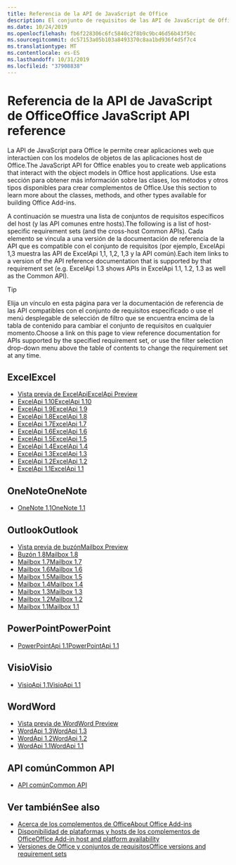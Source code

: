 ```yaml
---
title: Referencia de la API de JavaScript de Office
description: El conjunto de requisitos de las API de JavaScript de Office por host
ms.date: 10/24/2019
ms.openlocfilehash: fb6f228306c6fc5840c2f8b9c9bc46d56b43f50c
ms.sourcegitcommit: dc57153a05b103a8493370c8aa1bd936f4d5f7c4
ms.translationtype: MT
ms.contentlocale: es-ES
ms.lasthandoff: 10/31/2019
ms.locfileid: "37908838"
---
```

# <a name="office-javascript-api-reference"></a><span data-ttu-id="e79af-103">Referencia de la API de JavaScript de Office</span><span class="sxs-lookup"><span data-stu-id="e79af-103">Office JavaScript API reference</span></span>

<span data-ttu-id="e79af-104">La API de JavaScript para Office le permite crear aplicaciones web que interactúen con los modelos de objetos de las aplicaciones host de Office.</span><span class="sxs-lookup"><span data-stu-id="e79af-104">The JavaScript API for Office enables you to create web applications that interact with the object models in Office host applications.</span></span> <span data-ttu-id="e79af-105">Use esta sección para obtener más información sobre las clases, los métodos y otros tipos disponibles para crear complementos de Office.</span><span class="sxs-lookup"><span data-stu-id="e79af-105">Use this section to learn more about the classes, methods, and other types available for building Office Add-ins.</span></span>

<span data-ttu-id="e79af-106">A continuación se muestra una lista de conjuntos de requisitos específicos del host (y las API comunes entre hosts).</span><span class="sxs-lookup"><span data-stu-id="e79af-106">The following is a list of host-specific requirement sets (and the cross-host Common APIs).</span></span> <span data-ttu-id="e79af-107">Cada elemento se vincula a una versión de la documentación de referencia de la API que es compatible con el conjunto de requisitos (por ejemplo, ExcelApi 1,3 muestra las API de ExcelApi 1,1, 1,2, 1,3 y la API común).</span><span class="sxs-lookup"><span data-stu-id="e79af-107">Each item links to a version of the API reference documentation that is supported by that requirement set (e.g. ExcelApi 1.3 shows APIs in ExcelApi 1.1, 1.2, 1.3 as well as the Common API).</span></span>

> [!TIP]
> <span data-ttu-id="e79af-108">Elija un vínculo en esta página para ver la documentación de referencia de las API compatibles con el conjunto de requisitos especificado o use el menú desplegable de selección de filtro que se encuentra encima de la tabla de contenido para cambiar el conjunto de requisitos en cualquier momento.</span><span class="sxs-lookup"><span data-stu-id="e79af-108">Choose a link on this page to view reference documentation for APIs supported by the specified requirement set, or use the filter selection drop-down menu above the table of contents to change the requirement set at any time.</span></span>

## <a name="excel"></a><span data-ttu-id="e79af-109">Excel</span><span class="sxs-lookup"><span data-stu-id="e79af-109">Excel</span></span>

- [<span data-ttu-id="e79af-110">Vista previa de ExcelApi</span><span class="sxs-lookup"><span data-stu-id="e79af-110">ExcelApi Preview</span></span>](/javascript/api/excel?view=excel-js-preview)
- [<span data-ttu-id="e79af-111">ExcelApi 1.10</span><span class="sxs-lookup"><span data-stu-id="e79af-111">ExcelApi 1.10</span></span>](/javascript/api/excel?view=excel-js-1.10)
- [<span data-ttu-id="e79af-112">ExcelApi 1.9</span><span class="sxs-lookup"><span data-stu-id="e79af-112">ExcelApi 1.9</span></span>](/javascript/api/excel?view=excel-js-1.9)
- [<span data-ttu-id="e79af-113">ExcelApi 1.8</span><span class="sxs-lookup"><span data-stu-id="e79af-113">ExcelApi 1.8</span></span>](/javascript/api/excel?view=excel-js-1.8)
- [<span data-ttu-id="e79af-114">ExcelApi 1.7</span><span class="sxs-lookup"><span data-stu-id="e79af-114">ExcelApi 1.7</span></span>](/javascript/api/excel?view=excel-js-1.7)
- [<span data-ttu-id="e79af-115">ExcelApi 1.6</span><span class="sxs-lookup"><span data-stu-id="e79af-115">ExcelApi 1.6</span></span>](/javascript/api/excel?view=excel-js-1.6)
- [<span data-ttu-id="e79af-116">ExcelApi 1.5</span><span class="sxs-lookup"><span data-stu-id="e79af-116">ExcelApi 1.5</span></span>](/javascript/api/excel?view=excel-js-1.5)
- [<span data-ttu-id="e79af-117">ExcelApi 1.4</span><span class="sxs-lookup"><span data-stu-id="e79af-117">ExcelApi 1.4</span></span>](/javascript/api/excel?view=excel-js-1.4)
- [<span data-ttu-id="e79af-118">ExcelApi 1.3</span><span class="sxs-lookup"><span data-stu-id="e79af-118">ExcelApi 1.3</span></span>](/javascript/api/excel?view=excel-js-1.3)
- [<span data-ttu-id="e79af-119">ExcelApi 1.2</span><span class="sxs-lookup"><span data-stu-id="e79af-119">ExcelApi 1.2</span></span>](/javascript/api/excel?view=excel-js-1.2)
- [<span data-ttu-id="e79af-120">ExcelApi 1.1</span><span class="sxs-lookup"><span data-stu-id="e79af-120">ExcelApi 1.1</span></span>](/javascript/api/excel?view=excel-js-1.1)

## <a name="onenote"></a><span data-ttu-id="e79af-121">OneNote</span><span class="sxs-lookup"><span data-stu-id="e79af-121">OneNote</span></span>

- [<span data-ttu-id="e79af-122">OneNote 1,1</span><span class="sxs-lookup"><span data-stu-id="e79af-122">OneNote 1.1</span></span>](/javascript/api/onenote?view=onenote-js-1.1)

## <a name="outlook"></a><span data-ttu-id="e79af-123">Outlook</span><span class="sxs-lookup"><span data-stu-id="e79af-123">Outlook</span></span>

- [<span data-ttu-id="e79af-124">Vista previa de buzón</span><span class="sxs-lookup"><span data-stu-id="e79af-124">Mailbox Preview</span></span>](/javascript/api/outlook?view=outlook-js-preview)
- [<span data-ttu-id="e79af-125">Buzón 1,8</span><span class="sxs-lookup"><span data-stu-id="e79af-125">Mailbox 1.8</span></span>](/javascript/api/outlook?view=outlook-js-1.8)
- [<span data-ttu-id="e79af-126">Mailbox 1.7</span><span class="sxs-lookup"><span data-stu-id="e79af-126">Mailbox 1.7</span></span>](/javascript/api/outlook?view=outlook-js-1.7)
- [<span data-ttu-id="e79af-127">Mailbox 1.6</span><span class="sxs-lookup"><span data-stu-id="e79af-127">Mailbox 1.6</span></span>](/javascript/api/outlook?view=outlook-js-1.6)
- [<span data-ttu-id="e79af-128">Mailbox 1.5</span><span class="sxs-lookup"><span data-stu-id="e79af-128">Mailbox 1.5</span></span>](/javascript/api/outlook?view=outlook-js-1.5)
- [<span data-ttu-id="e79af-129">Mailbox 1.4</span><span class="sxs-lookup"><span data-stu-id="e79af-129">Mailbox 1.4</span></span>](/javascript/api/outlook?view=outlook-js-1.4)
- [<span data-ttu-id="e79af-130">Mailbox 1.3</span><span class="sxs-lookup"><span data-stu-id="e79af-130">Mailbox 1.3</span></span>](/javascript/api/outlook?view=outlook-js-1.3)
- [<span data-ttu-id="e79af-131">Mailbox 1.2</span><span class="sxs-lookup"><span data-stu-id="e79af-131">Mailbox 1.2</span></span>](/javascript/api/outlook?view=outlook-js-1.2)
- [<span data-ttu-id="e79af-132">Mailbox 1.1</span><span class="sxs-lookup"><span data-stu-id="e79af-132">Mailbox 1.1</span></span>](/javascript/api/outlook?view=outlook-js-1.1)

## <a name="powerpoint"></a><span data-ttu-id="e79af-133">PowerPoint</span><span class="sxs-lookup"><span data-stu-id="e79af-133">PowerPoint</span></span>

- [<span data-ttu-id="e79af-134">PowerPointApi 1.1</span><span class="sxs-lookup"><span data-stu-id="e79af-134">PowerPointApi 1.1</span></span>](/javascript/api/powerpoint?view=powerpoint-js-1.1)

## <a name="visio"></a><span data-ttu-id="e79af-135">Visio</span><span class="sxs-lookup"><span data-stu-id="e79af-135">Visio</span></span>

- [<span data-ttu-id="e79af-136">VisioApi 1,1</span><span class="sxs-lookup"><span data-stu-id="e79af-136">VisioApi 1.1</span></span>](/javascript/api/visio?view=visio-js-1.1)

## <a name="word"></a><span data-ttu-id="e79af-137">Word</span><span class="sxs-lookup"><span data-stu-id="e79af-137">Word</span></span>

- [<span data-ttu-id="e79af-138">Vista previa de Word</span><span class="sxs-lookup"><span data-stu-id="e79af-138">Word Preview</span></span>](/javascript/api/word?view=word-js-preview)
- [<span data-ttu-id="e79af-139">WordApi 1.3</span><span class="sxs-lookup"><span data-stu-id="e79af-139">WordApi 1.3</span></span>](/javascript/api/word?view=word-js-1.3)
- [<span data-ttu-id="e79af-140">WordApi 1.2</span><span class="sxs-lookup"><span data-stu-id="e79af-140">WordApi 1.2</span></span>](/javascript/api/word?view=word-js-1.2)
- [<span data-ttu-id="e79af-141">WordApi 1.1</span><span class="sxs-lookup"><span data-stu-id="e79af-141">WordApi 1.1</span></span>](/javascript/api/word?view=word-js-1.1)

## <a name="common-api"></a><span data-ttu-id="e79af-142">API común</span><span class="sxs-lookup"><span data-stu-id="e79af-142">Common API</span></span>

- [<span data-ttu-id="e79af-143">API común</span><span class="sxs-lookup"><span data-stu-id="e79af-143">Common API</span></span>](/javascript/api/office?view=common-js)

## <a name="see-also"></a><span data-ttu-id="e79af-144">Ver también</span><span class="sxs-lookup"><span data-stu-id="e79af-144">See also</span></span>

- [<span data-ttu-id="e79af-145">Acerca de los complementos de Office</span><span class="sxs-lookup"><span data-stu-id="e79af-145">About Office Add-ins</span></span>](/office/dev/add-ins/overview)
- [<span data-ttu-id="e79af-146">Disponibilidad de plataformas y hosts de los complementos de Office</span><span class="sxs-lookup"><span data-stu-id="e79af-146">Office Add-in host and platform availability</span></span>](/office/dev/add-ins/overview/office-add-in-availability)
- [<span data-ttu-id="e79af-147">Versiones de Office y conjuntos de requisitos</span><span class="sxs-lookup"><span data-stu-id="e79af-147">Office versions and requirement sets</span></span>](/office/dev/add-ins/develop/office-versions-and-requirement-sets)
